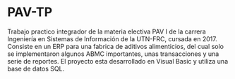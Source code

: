 # PAV-TP
Trabajo practico integrador de la materia electiva PAV I de la carrera Ingeniería en Sistemas de Información de la UTN-FRC, cursada en 2017. Consiste en un ERP para una fabrica de aditivos alimenticios, del cual solo se implementaron algunos ABMC importantes, unas transacciones y una serie de reportes. El proyecto esta desarrollado en Visual Basic y utiliza una base de datos SQL.
